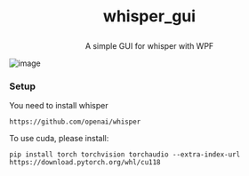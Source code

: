 # <p align="center">whisper_gui</p>
<p align="center">A simple GUI for whisper with WPF</p>

![image](https://github.com/newtype0096/whisper_gui/assets/25603999/6f60b127-202e-4813-9612-ca4c7203981d)

### Setup
You need to install whisper

    https://github.com/openai/whisper

To use cuda, please install:

    pip install torch torchvision torchaudio --extra-index-url https://download.pytorch.org/whl/cu118
